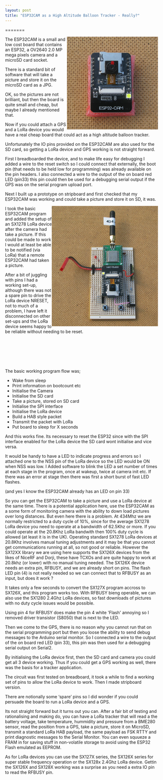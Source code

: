 ```yaml
---
layout: post
title: "ESP32CAM as a High Altitude Balloon Tracker - Really?"
---
```


=======

<img align="right" src="/images/ESP32CAM.jpg" width="300"/>

The ESP32CAM is a small and low cost board that contains an ESP32, a OV2640 2.0 MP mega pixels camera and a microSD card socket.

There is a standard bit of software that will take a picture and store it on the microSD card as a JPG. 

OK, so the pictures are not brilliant, but then the board is quite small and cheap, but maybe I already mentioned that. 

Now if you could attach a GPS and a LoRa device you would have a real cheap board that could act as a high altitude balloon tracker. 

Unfortunately the IO pins provided on the ESP32CAM are also used for the SD card, so getting a LoRa device and GPS working is not straight forward. 

First I breadboarded the device, and to make life easy for debugging I added a wire to the reset switch so I could connect that externally, the boot pin (that needs to be held low for programming) was already available on the pin headers. I also connected a wire to the output of the on board red LED (pin33) this pin could then be used for a debugging serial output if the GPS was on the serial program upload port. 

Next I built up a prototype on stripboard and first checked that my ESP32CAM was working and could take a picture and store it on SD, it was.

<img align="right" src="/images/ESP32CAM_proto.jpg" width="350"/>

I took the basic ESP32CAM program and added the setup of an SX1278 LoRa device after the camera had take a picture. If this could be made to work I would at least be able to be notified (via LoRa) that a remote ESP32CAM had taken a picture. 

After a bit of juggling with pins I had a working set-up, although there was not a spare pin to drive the LoRa device NRESET, not to much of a problem, I have left it disconnected on other set-ups and the LoRa device seems happy to be reliable without needing to be reset. 

<br>
<br>
<br>
<br>
<br>

The basic working program flow was;

- Wake from sleep
- Print information on bootcount etc
- Initialise the Camera
- Initialise the SD card
- Take a picture, stored on SD card
- Initialise the SPI interface
- Initialise the LoRa device
- Build a HAB style packet
- Transmit the packet with LoRa
- Put board to sleep for X seconds

And this works fine. Its necessary to reset the ESP32 since with the SPI interface enabled for the LoRa device the SD card wont initialise and vice versa. 

It would be handy to have a LED to indicate progress and errors so I attached one to the NSS pin of the LoRa device so the LED would be ON when NSS was low. I Added software to blink the LED a set number of times at each stage in the program, once at wakeup, twice at camera init etc. If there was an error at stage then there was first a short burst of fast LED flashes. 

(and yes I know the ESP32CAM already has an LED on pin 33)

So you can get the ESP32CAM to take a picture and use a LoRa device at the same time. There is a potential application here, use the ESP32CAM as a some form of monitoring camera with the ability to down load pictures over long distances. But even here there is a problem. At 434Mhz we are normally restricted to a duty cycle of 10%, since for the average SX1278 LoRa device you need to operate at a bandwidth of 62.5Khz or more. If you could operate at the 20.8Khz LoRa bandwith then 100% duty cycle is allowed (at least it is in the UK). Operating standard SX1278 LoRa devices at 20.8Khz involves manual tuning adjustments and it may be that you cannot get communications running at all, so not good or reliable. However the SX12XX library we are using here supports the SX126X devices from the likes of NiceRF and Dorji, these have TCXOs and are quite happy to work at 20.8khz (or lower) with no manual tuning needed. The SX126X device needs an extra pin, RFBUSY, and we are already short on pins. The flash LED pin (4) is not really needed so we can connect that to RFBUSY as an input, but does it work ?

It takes only a few seconds to convert the SX127X program accross to SX126X, and this program works too. With RFBUSY bieng operable, we can also use the SX1280 2.4Ghz LoRa devices, so fast downloads of pictures with no duty cycle issues would be possible. 

Using pin 4 for RFBUSY does make the pin 4 white 'Flash' annoying so I removed driver transistor (S8050) that is next to the LED.      

Then we come to the GPS, there is no reason why you cannot run that on the serial programming port but then you loose the ability to send debug messages to the Arduino serial monitor. So I connected a wire to the output of the on board red LED (pin 33), this pin was then used for a debugging serial output on Serial2. 



By initialising the LoRa device first, then the SD card and camera you could get all 3 device working. Thus if you could get a GPS working as well, there was the basis for a tracker application.


The circuit was first tested on breadboard, it took a while to find a working set of pins to allow the LoRa device to work. Then I made stripboard version. 







There are notionally some ‘spare’ pins so I did wonder if you could persuade the board to run a LoRa device and a GPS.

Its not straight forward but it turns out you can. After a fair bit of testing and rationalising and making do, you can have a LoRa tracker that will read a the battery voltage, take temperature, hummidity and pressure from a BME280 sensor, read the position from a GPS, take a picture, store it on MicroSD, transmit a standard LoRa HAB payload, the same payload as FSK RTTY and print diagnostic messages to the Serial Monitor. You can even squueze a FRAM in for saving stuff in non-volatile storage to avoid using the ESP32 Flash emulated as EEPROM. 



As for LoRa devices you can use the SX127X series, the SX126X series for super stable frequency operation or the SX128x 2.4Ghz LoRa device. Gettin the SX126X and SX128X working was a surprise as you need a extra IO pin to read the RFBUSY pin.  
